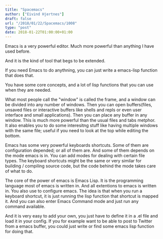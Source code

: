 ```yaml
---
title: "Spacemacs"
author: ["Eivind Hjertnes"]
draft: false
url: "/2018/01/22/Spacemacs/1008"
type: "post"
date: 2018-01-22T01:00:00+01:00
---
```


Emacs is a very powerful editor. Much more powerful than anything I have
used before.

And it is the kind of tool that begs to be extended.

If you need Emacs to do anythning, you can just write a emacs-lisp
function that does that.

You have some core concepts, and a lot of lisp functions that you can
use when they are needed.

What most people call the "window" is called the frame, and a window can
be divided into any number of windows. Then you can open buffers(files,
unsaved files or interactive buffers like shells and repls or even user
interface and small applications). Then you can place any buffer in any
window. This is much more powerful than the usual files and tabs
metphor. It also enables you to do some interesitng stuff like having
multiple windows with the same file; useful if you need to look at the
top while editing the bottom.

Emacs has some very powerful keyboards shortcuts. Some of them are
configuration depended; or all of them are. And some of them depends on
the mode emacs is in. You can add modes for dealing with certain file
types. The keyboard shortcuts might be the same or very similar for
building / compiling source code, but the code behind the mode takes
care of what to do.

The core of the power of emacs is Emacs Lisp. It is the programming
language most of emacs is written in. And all extentions to emacs is
written in. You also use to configure emacs. The idea is that when you
run a keyboard shortcut, it is just running the lisp function that
shortcut is mapped it. And you can also enter Emacs Command mode and
just run any command available.

And it is very easy to add your own, you just have to define it in a .el
file and load it in your config. If you for example want to be able to
post to Twitter from a emacs buffer, you could just write or find some
emacs lisp function for doing that.
